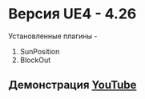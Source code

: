 # Версия UE4 - 4.26
Установленные плагины - 
1. SunPosition
2. BlockOut

## Демонстрация <a href="https://youtu.be/tCemQiHH-5k">YouTube</a>

